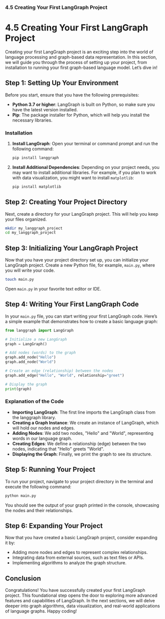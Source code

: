 ### 4.5 Creating Your First LangGraph Project

# 4.5 Creating Your First LangGraph Project

Creating your first LangGraph project is an exciting step into the world of language processing and graph-based data representation. In this section, we will guide you through the process of setting up your project, from installation to running your first graph-based language model. Let’s dive in!

## Step 1: Setting Up Your Environment

Before you start, ensure that you have the following prerequisites:

- **Python 3.7 or higher**: LangGraph is built on Python, so make sure you have the latest version installed.
- **Pip**: The package installer for Python, which will help you install the necessary libraries.

### Installation

1. **Install LangGraph**: Open your terminal or command prompt and run the following command:

   ```bash
   pip install langgraph
   ```

2. **Install Additional Dependencies**: Depending on your project needs, you may want to install additional libraries. For example, if you plan to work with data visualization, you might want to install `matplotlib`:

   ```bash
   pip install matplotlib
   ```

## Step 2: Creating Your Project Directory

Next, create a directory for your LangGraph project. This will help you keep your files organized.

```bash
mkdir my_langgraph_project
cd my_langgraph_project
```

## Step 3: Initializing Your LangGraph Project

Now that you have your project directory set up, you can initialize your LangGraph project. Create a new Python file, for example, `main.py`, where you will write your code.

```bash
touch main.py
```

Open `main.py` in your favorite text editor or IDE.

## Step 4: Writing Your First LangGraph Code

In your `main.py` file, you can start writing your first LangGraph code. Here’s a simple example that demonstrates how to create a basic language graph:

```python
from langgraph import LangGraph

# Initialize a new LangGraph
graph = LangGraph()

# Add nodes (words) to the graph
graph.add_node("Hello")
graph.add_node("World")

# Create an edge (relationship) between the nodes
graph.add_edge("Hello", "World", relationship="greet")

# Display the graph
print(graph)
```

### Explanation of the Code

- **Importing LangGraph**: The first line imports the LangGraph class from the langgraph library.
- **Creating a Graph Instance**: We create an instance of LangGraph, which will hold our nodes and edges.
- **Adding Nodes**: We add two nodes, "Hello" and "World", representing words in our language graph.
- **Creating Edges**: We define a relationship (edge) between the two nodes, indicating that "Hello" greets "World".
- **Displaying the Graph**: Finally, we print the graph to see its structure.

## Step 5: Running Your Project

To run your project, navigate to your project directory in the terminal and execute the following command:

```bash
python main.py
```

You should see the output of your graph printed in the console, showcasing the nodes and their relationships.

## Step 6: Expanding Your Project

Now that you have created a basic LangGraph project, consider expanding it by:

- Adding more nodes and edges to represent complex relationships.
- Integrating data from external sources, such as text files or APIs.
- Implementing algorithms to analyze the graph structure.

## Conclusion

Congratulations! You have successfully created your first LangGraph project. This foundational step opens the door to exploring more advanced features and capabilities of LangGraph. In the next sections, we will delve deeper into graph algorithms, data visualization, and real-world applications of language graphs. Happy coding!